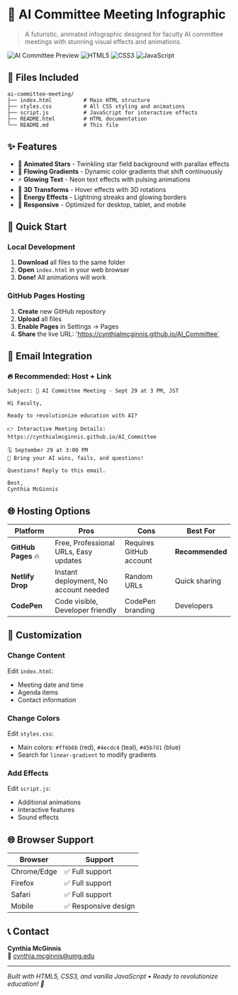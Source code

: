 # 🚀 AI Committee Meeting Infographic

> A futuristic, animated infographic designed for faculty AI committee meetings with stunning visual effects and animations.

![AI Committee Preview](https://img.shields.io/badge/Status-Ready%20to%20Deploy-brightgreen) ![HTML5](https://img.shields.io/badge/HTML5-E34F26?logo=html5&logoColor=white) ![CSS3](https://img.shields.io/badge/CSS3-1572B6?logo=css3&logoColor=white) ![JavaScript](https://img.shields.io/badge/JavaScript-F7DF1E?logo=javascript&logoColor=black)

## 📁 Files Included

```
ai-committee-meeting/
├── index.html          # Main HTML structure
├── styles.css          # All CSS styling and animations  
├── script.js           # JavaScript for interactive effects
├── README.html         # HTML documentation
└── README.md           # This file
```

## ✨ Features

- 🌟 **Animated Stars** - Twinkling star field background with parallax effects
- 🚀 **Flowing Gradients** - Dynamic color gradients that shift continuously  
- ⚡ **Glowing Text** - Neon text effects with pulsing animations
- 🎯 **3D Transforms** - Hover effects with 3D rotations
- 💫 **Energy Effects** - Lightning streaks and glowing borders
- 📱 **Responsive** - Optimized for desktop, tablet, and mobile

## 🚀 Quick Start

### Local Development
1. **Download** all files to the same folder
2. **Open** `index.html` in your web browser
3. **Done!** All animations will work

### GitHub Pages Hosting
1. **Create** new GitHub repository
2. **Upload** all files
3. **Enable Pages** in Settings → Pages
4. **Share** the live URL: 'https://cynthialmcginnis.github.io/AI_Committee`

## 📧 Email Integration

### 🔥 Recommended: Host + Link
```
Subject: 🚀 AI Committee Meeting - Sept 29 at 3 PM, JST

Hi Faculty,

Ready to revolutionize education with AI?

👉 Interactive Meeting Details: 
https://cynthialmcginnis.github.io/AI_Committee

🗓️ September 29 at 3:00 PM
🎯 Bring your AI wins, fails, and questions!

Questions? Reply to this email.

Best,
Cynthia McGinnis
```

## 🌐 Hosting Options

| Platform | Pros | Cons | Best For |
|----------|------|------|----------|
| **GitHub Pages** 🔥 | Free, Professional URLs, Easy updates | Requires GitHub account | **Recommended** |
| **Netlify Drop** | Instant deployment, No account needed | Random URLs | Quick sharing |
| **CodePen** | Code visible, Developer friendly | CodePen branding | Developers |

## 🎨 Customization

### Change Content
Edit `index.html`:
- Meeting date and time
- Agenda items  
- Contact information

### Change Colors
Edit `styles.css`:
- Main colors: `#ff6b6b` (red), `#4ecdc4` (teal), `#45b7d1` (blue)
- Search for `linear-gradient` to modify gradients

### Add Effects
Edit `script.js`:
- Additional animations
- Interactive features
- Sound effects

## 🌐 Browser Support

| Browser | Support |
|---------|---------|
| Chrome/Edge | ✅ Full support |
| Firefox | ✅ Full support |  
| Safari | ✅ Full support |
| Mobile | ✅ Responsive design |



## 📞 Contact

**Cynthia McGinnis**  
📧 cynthia.mcginnis@umg.edu

---

*Built with HTML5, CSS3, and vanilla JavaScript • Ready to revolutionize education! 🌟*
